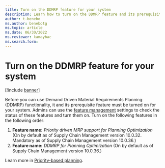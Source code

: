 ```yaml
---
title: Turn on the DDMRP feature for your system
description: Learn how to turn on the DDMRP feature and its prerequisites for your system, including definitions of various features.
author: t-benebo
ms.author: benebotg
ms.topic: article
ms.date: 06/30/2022
ms.reviewer: kamaybac
ms.search.form:
---
```


# Turn on the DDMRP feature for your system

[!include [banner](../../includes/banner.md)]

Before you can use Demand Driven Material Requirements Planning (DDMRP) functionality, it and its prerequisite feature must be turned on for your system. Admins can use the [feature management](../../../fin-ops-core/fin-ops/get-started/feature-management/feature-management-overview.md) settings to check the status of these features and turn them on. Turn on the following features in the following order:

1. **Feature name:** *Priority driven MRP support for Planning Optimization* (On by default as of Supply Chain Management version 10.0.32. Mandatory as of Supply Chain Management version 10.0.36.)
1. **Feature name:** *DDMRP for Planning Optimization* (On by default as of Supply Chain Management version 10.0.36.)

Learn more in [Priority-based planning](priority-based-planning.md).
